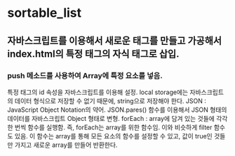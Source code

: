 # sortable_list

## 자바스크립트를 이용해서 새로운 태그를 만들고 가공해서 index.html의 특정 태그의 자식 태그로 삽입.
 ###  push 메소드를 사용하여 Array에 특정 요소를 넣음.
  특정 태그의 id 속성을 자바스크립트를 이용해 설정.
  local storage에는 자바스크립트의 데이터 형식으로 저장할 수 없기 때문에, string으로 저장해야 한다.
  JSON : JavaScript Object Notation의 약어.
  JSON.pares() 함수를 이용해서 JSON 형태의 데이터를 자바스크립트 Object 형태로 변형.
  forEach : array에 담겨 있는 것들에 각각 한 번씩 함수를 실행함.
  즉, forEach는 array를 위한 함수임.
  이와 비슷하게 filter 함수도 있음.
  이 함수는 array를 통해 모든 요소의 함수를 설정할 수 있고, 값이 true인 것들만 가지고 새로운 array를 만들어 반환한다.
